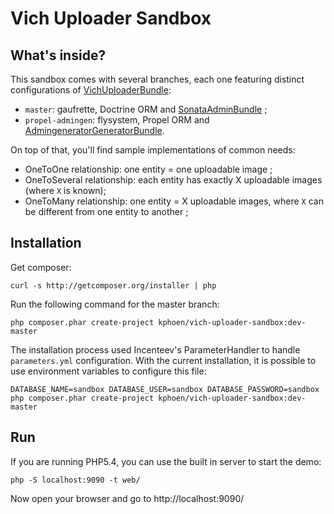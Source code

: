 Vich Uploader Sandbox
=====================


What's inside?
--------------

This sandbox comes with several branches, each one featuring distinct
configurations of [VichUploaderBundle](https://github.com/dustin10/VichUploaderBundle):

  * `master`: gaufrette, Doctrine ORM and [SonataAdminBundle](https://github.com/sonata-project/SonataAdminBundle) ;
  * `propel-admingen`: flysystem, Propel ORM and [AdmingeneratorGeneratorBundle](https://github.com/symfony2admingenerator/AdmingeneratorGeneratorBundle).


On top of that, you'll find sample implementations of common needs:

  * OneToOne relationship: one entity = one uploadable image ;
  * OneToSeveral relationship: each entity has exactly X uploadable images (where `X` is known);
  * OneToMany relationship: one entity = X uploadable images, where `X` can be
    different from one entity to another ;

Installation
------------

Get composer:

    curl -s http://getcomposer.org/installer | php

Run the following command for the master branch:

    php composer.phar create-project kphoen/vich-uploader-sandbox:dev-master

The installation process used Incenteev's ParameterHandler to handle
`parameters.yml` configuration. With the current installation, it is possible
to use environment variables to configure this file:

    DATABASE_NAME=sandbox DATABASE_USER=sandbox DATABASE_PASSWORD=sandbox php composer.phar create-project kphoen/vich-uploader-sandbox:dev-master


Run
---

If you are running PHP5.4, you can use the built in server to start the demo:

    php -S localhost:9090 -t web/

Now open your browser and go to http://localhost:9090/
